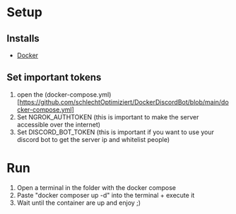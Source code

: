 # Setup
## Installs
- [Docker](https://www.docker.com/products/docker-desktop/)
## Set important tokens
1. open the (docker-compose.yml)[https://github.com/schlechtOptimiziert/DockerDiscordBot/blob/main/docker-compose.yml]
2. Set NGROK_AUTHTOKEN (this is important to make the server accessible over the internet)
3. Set DISCORD_BOT_TOKEN (this is important if you want to use your discord bot to get the server ip and whitelist people)

# Run
1. Open a terminal in the folder with the docker compose
2. Paste "docker composer up -d" into the terminal + execute it
3. Wait until the container are up and enjoy ;)